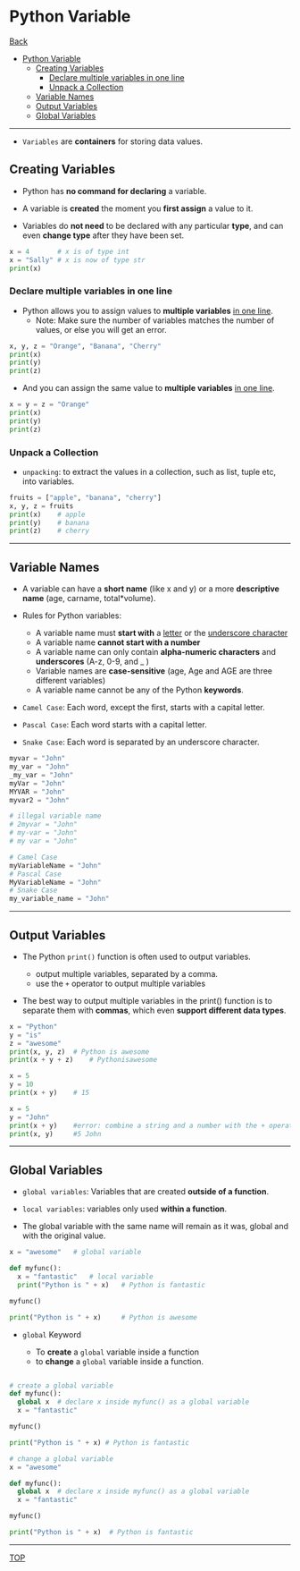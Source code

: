 # Python Variable

[Back](./index.md)

- [Python Variable](#python-variable)
  - [Creating Variables](#creating-variables)
    - [Declare multiple variables in one line](#declare-multiple-variables-in-one-line)
    - [Unpack a Collection](#unpack-a-collection)
  - [Variable Names](#variable-names)
  - [Output Variables](#output-variables)
  - [Global Variables](#global-variables)

---

- `Variables` are **containers** for storing data values.

## Creating Variables

- Python has **no command for declaring** a variable.

- A variable is **created** the moment you **first assign** a value to it.

- Variables do **not need** to be declared with any particular **type**, and can even **change type** after they have been set.

```py
x = 4       # x is of type int
x = "Sally" # x is now of type str
print(x)
```

### Declare multiple variables in one line

- Python allows you to assign values to **multiple variables** <u>in one line</u>.
  - Note: Make sure the number of variables matches the number of values, or else you will get an error.

```py
x, y, z = "Orange", "Banana", "Cherry"
print(x)
print(y)
print(z)

```

- And you can assign the same value to **multiple variables** <u>in one line</u>.

```py
x = y = z = "Orange"
print(x)
print(y)
print(z)

```

### Unpack a Collection

- `unpacking`: to extract the values in a collection, such as list, tuple etc, into variables.

```py
fruits = ["apple", "banana", "cherry"]
x, y, z = fruits
print(x)    # apple
print(y)    # banana
print(z)    # cherry

```

---

## Variable Names

- A variable can have a **short name** (like x and y) or a more **descriptive name** (age, carname, total\*volume).

- Rules for Python variables:

  - A variable name must **start with** a <u>letter</u> or the <u>underscore character</u>
  - A variable name **cannot start with a number**
  - A variable name can only contain **alpha-numeric characters** and **underscores** (A-z, 0-9, and \_ )
  - Variable names are **case-sensitive** (age, Age and AGE are three different variables)
  - A variable name cannot be any of the Python **keywords**.

- `Camel Case`: Each word, except the first, starts with a capital letter.

- `Pascal Case`: Each word starts with a capital letter.

- `Snake Case`: Each word is separated by an underscore character.

```py
myvar = "John"
my_var = "John"
_my_var = "John"
myVar = "John"
MYVAR = "John"
myvar2 = "John"

# illegal variable name
# 2myvar = "John"
# my-var = "John"
# my var = "John"

# Camel Case
myVariableName = "John"
# Pascal Case
MyVariableName = "John"
# Snake Case
my_variable_name = "John"
```

---

## Output Variables

- The Python `print()` function is often used to output variables.

  - output multiple variables, separated by a comma.
  - use the `+` operator to output multiple variables

- The best way to output multiple variables in the print() function is to separate them with **commas**, which even **support different data types**.

```py
x = "Python"
y = "is"
z = "awesome"
print(x, y, z)  # Python is awesome
print(x + y + z)    # Pythonisawesome

x = 5
y = 10
print(x + y)    # 15

x = 5
y = "John"
print(x + y)    #error: combine a string and a number with the + operator, Python will give you an error.
print(x, y)     #5 John
```

---

## Global Variables

- `global variables`: Variables that are created **outside of a function**.

- `local variables`: variables only used **within a function**.

- The global variable with the same name will remain as it was, global and with the original value.

```py
x = "awesome"   # global variable

def myfunc():
  x = "fantastic"   # local variable
  print("Python is " + x)   # Python is fantastic

myfunc()

print("Python is " + x)     # Python is awesome

```

- `global` Keyword

  - To **create** a `global` variable inside a function
  - to **change** a `global` variable inside a function.

```py

# create a global variable
def myfunc():
  global x  # declare x inside myfunc() as a global variable
  x = "fantastic"

myfunc()

print("Python is " + x) # Python is fantastic

# change a global variable
x = "awesome"

def myfunc():
  global x  # declare x inside myfunc() as a global variable
  x = "fantastic"

myfunc()

print("Python is " + x)  # Python is fantastic


```

---

[TOP](#python-variable)
